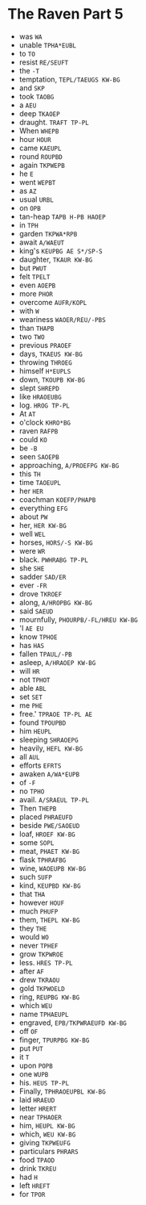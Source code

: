 # The Raven Part 5

* was `WA`
* unable `TPHA*EUBL`
* to `TO`
* resist `RE/SEUFT`
* the `-T`
* temptation, `TEPL/TAEUGS KW-BG`
* and `SKP`
* took `TAOBG`
* a `AEU`
* deep `TKAOEP`
* draught. `TRAFT TP-PL`
* When `WHEPB`
* hour `HOUR`
* came `KAEUPL`
* round `ROUPBD`
* again `TKPWEPB`
* he `E`
* went `WEPBT`
* as `AZ`
* usual `URBL`
* on `OPB`
* tan-heap `TAPB H-PB HAOEP`
* in `TPH`
* garden `TKPWA*RPB`
* await `A/WAEUT`
* king's `KEUPBG AE S*/SP-S`
* daughter, `TKAUR KW-BG`
* but `PWUT`
* felt `TPELT`
* even `AOEPB`
* more `PHOR`
* overcome `AUFR/KOPL`
* with `W`
* weariness `WAOER/REU/-PBS`
* than `THAPB`
* two `TWO`
* previous `PRAOEF`
* days, `TKAEUS KW-BG`
* throwing `THROEG`
* himself `H*EUPLS`
* down, `TKOUPB KW-BG`
* slept `SHREPD`
* like `HRAOEUBG`
* log. `HROG TP-PL`
* At `AT`
* o'clock `KHRO*BG`
* raven `RAFPB`
* could `KO`
* be `-B`
* seen `SAOEPB`
* approaching, `A/PROEFPG KW-BG`
* this `TH`
* time `TAOEUPL`
* her `HER`
* coachman `KOEFP/PHAPB`
* everything `EFG`
* about `PW`
* her, `HER KW-BG`
* well `WEL`
* horses, `HORS/-S KW-BG`
* were `WR`
* black. `PWHRABG TP-PL`
* she `SHE`
* sadder `SAD/ER`
* ever `-FR`
* drove `TKROEF`
* along, `A/HROPBG KW-BG`
* said `SAEUD`
* mournfully, `PHOURPB/-FL/HREU KW-BG`
* 'I `AE EU`
* know `TPHOE`
* has `HAS`
* fallen `TPAUL/-PB`
* asleep, `A/HRAOEP KW-BG`
* will `HR`
* not `TPHOT`
* able `ABL`
* set `SET`
* me `PHE`
* free.' `TPRAOE TP-PL AE`
* found `TPOUPBD`
* him `HEUPL`
* sleeping `SHRAOEPG`
* heavily, `HEFL KW-BG`
* all `AUL`
* efforts `EFRTS`
* awaken `A/WA*EUPB`
* of `-F`
* no `TPHO`
* avail. `A/SRAEUL TP-PL`
* Then `THEPB`
* placed `PHRAEUFD`
* beside `PWE/SAOEUD`
* loaf, `HROEF KW-BG`
* some `SOPL`
* meat, `PHAET KW-BG`
* flask `TPHRAFBG`
* wine, `WAOEUPB KW-BG`
* such `SUFP`
* kind, `KEUPBD KW-BG`
* that `THA`
* however `HOUF`
* much `PHUFP`
* them, `THEPL KW-BG`
* they `THE`
* would `WO`
* never `TPHEF`
* grow `TKPWROE`
* less. `HRES TP-PL`
* after `AF`
* drew `TKRAOU`
* gold `TKPWOELD`
* ring, `REUPBG KW-BG`
* which `WEU`
* name `TPHAEUPL`
* engraved, `EPB/TKPWRAEUFD KW-BG`
* off `OF`
* finger, `TPURPBG KW-BG`
* put `PUT`
* it `T`
* upon `POPB`
* one `WUPB`
* his. `HEUS TP-PL`
* Finally, `TPHRAOEUPBL KW-BG`
* laid `HRAEUD`
* letter `HRERT`
* near `TPHAOER`
* him, `HEUPL KW-BG`
* which, `WEU KW-BG`
* giving `TKPWEUFG`
* particulars `PHRARS`
* food `TPAOD`
* drink `TKREU`
* had `H`
* left `HREFT`
* for `TPOR`
